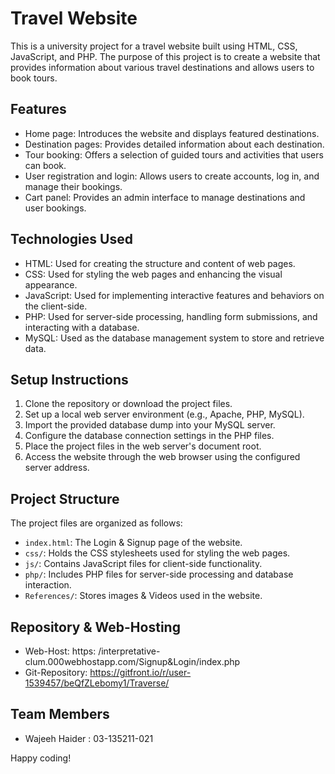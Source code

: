 # Travel Website

This is a university project for a travel website built using HTML, CSS, JavaScript, and PHP. The purpose of this project is to create a website that provides information about various travel destinations and allows users to book tours.

## Features

- Home page: Introduces the website and displays featured destinations.
- Destination pages: Provides detailed information about each destination.
- Tour booking: Offers a selection of guided tours and activities that users can book.
- User registration and login: Allows users to create accounts, log in, and manage their bookings.
- Cart panel: Provides an admin interface to manage destinations and user bookings.

## Technologies Used

- HTML: Used for creating the structure and content of web pages.
- CSS: Used for styling the web pages and enhancing the visual appearance.
- JavaScript: Used for implementing interactive features and behaviors on the client-side.
- PHP: Used for server-side processing, handling form submissions, and interacting with a database.
- MySQL: Used as the database management system to store and retrieve data.

## Setup Instructions

1. Clone the repository or download the project files.
2. Set up a local web server environment (e.g., Apache, PHP, MySQL).
3. Import the provided database dump into your MySQL server.
4. Configure the database connection settings in the PHP files.
5. Place the project files in the web server's document root.
6. Access the website through the web browser using the configured server address.

## Project Structure

The project files are organized as follows:

- `index.html`: The Login & Signup page of the website.
- `css/`: Holds the CSS stylesheets used for styling the web pages.
- `js/`: Contains JavaScript files for client-side functionality.
- `php/`: Includes PHP files for server-side processing and database interaction.
- `References/`: Stores images & Videos used in the website.

## Repository & Web-Hosting

- Web-Host: https: /interpretative-clum.000webhostapp.com/Signup&Login/index.php
- Git-Repository: https://gitfront.io/r/user-1539457/beQfZLebomy1/Traverse/

## Team Members

- Wajeeh Haider : 03-135211-021


Happy coding!
